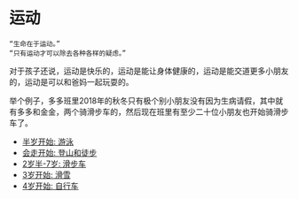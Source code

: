 # 运动

    “生命在于运动。”
    “只有运动才可以除去各种各样的疑虑。”

对于孩子还说，运动是快乐的，运动是能让身体健康的，运动是能交道更多小朋友的，运动是可以和爸妈一起玩耍的。

举个例子，多多班里2018年的秋冬只有极个别小朋友没有因为生病请假，其中就有多多和金金，两个骑滑步车的，然后现在班里有至少二十位小朋友也开始骑滑步车了。

- [半岁开始: 游泳](./swimming.md)
- [会走开始: 登山和徒步](./hiking.md)
- [2岁半-7岁: 滑步车](./push-bike.md)
- [3岁开始: 滑雪](./skiing.nd)
- [4岁开始: 自行车](./bicycle.md)